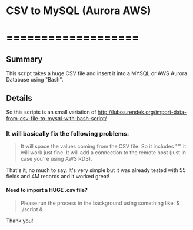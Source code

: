 # CSV to MySQL (Aurora AWS)
# ===================

## Summary
This script takes a huge CSV file and insert it into a MYSQL or AWS Aurora Database using "Bash".

## Details
So this scripts is an small variation of http://lubos.rendek.org/import-data-from-csv-file-to-mysql-with-bash-script/

### It will basically fix the following problems:
> It will space the values coming from the CSV file. So it includes "'" it will work just fine.
> It will add a connection to the remote host (just in case you're using AWS RDS).

That's it, no much to say. It's very simple but it was already tested with 55 fields and 4M records and it worked great!

#### Need to import a HUGE .csv file?

> Please run the process in the background using something like:
> $ ./script &

Thank you!
